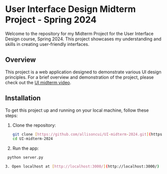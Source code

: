 # User Interface Design Midterm Project - Spring 2024

Welcome to the repository for my Midterm Project for the User Interface Design course, Spring 2024. This project showcases my understanding and skills in creating user-friendly interfaces.

## Overview

This project is a web application designed to demonstrate various UI design principles. For a brief overview and demonstration of the project, please check out the [UI midterm video](https://youtu.be/9sw9JWB85Yo).

## Installation

To get this project up and running on your local machine, follow these steps:

1. Clone the repository:
   ```bash
   git clone [https://github.com/allisoncui/UI-midterm-2024.git](https://github.com/allisoncui/UI-midterm-2024.git)
   cd UI-midterm-2024

2. Run the app:
  ```bash
   python server.py

3. Open localhost at [http://localhost:3000/](http://localhost:3000/)
